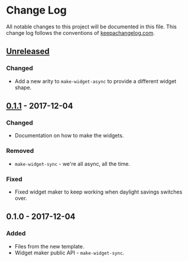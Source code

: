 # Change Log
All notable changes to this project will be documented in this file. This change log follows the conventions of [keepachangelog.com](http://keepachangelog.com/).

## [Unreleased]
### Changed
- Add a new arity to `make-widget-async` to provide a different widget shape.

## [0.1.1] - 2017-12-04
### Changed
- Documentation on how to make the widgets.

### Removed
- `make-widget-sync` - we're all async, all the time.

### Fixed
- Fixed widget maker to keep working when daylight savings switches over.

## 0.1.0 - 2017-12-04
### Added
- Files from the new template.
- Widget maker public API - `make-widget-sync`.

[Unreleased]: https://github.com/your-name/day4-high-entropy-passphrases/compare/0.1.1...HEAD
[0.1.1]: https://github.com/your-name/day4-high-entropy-passphrases/compare/0.1.0...0.1.1
